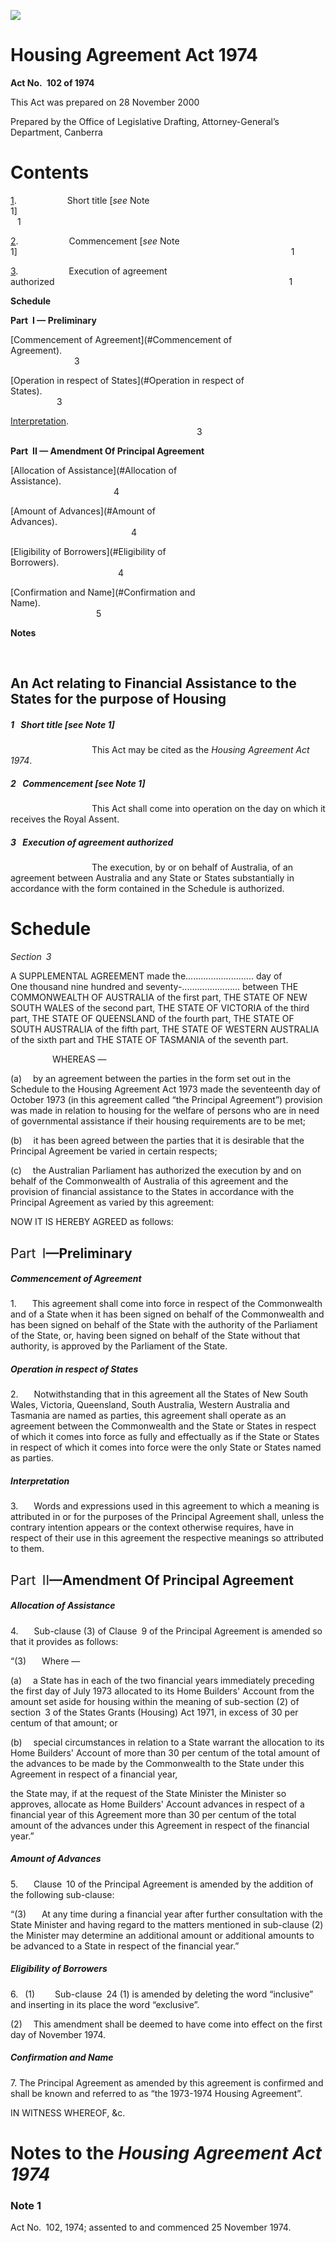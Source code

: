 ![](http://www.comlaw.gov.au/Details/C2004C00505/Html/image001.gif)

# Housing Agreement Act 1974

**Act No. 102 of 1974**

This Act was prepared on 28 November 2000

Prepared by the Office of Legislative Drafting,
 Attorney-General’s Department, Canberra

# Contents

[1](#1).            Short title [_see_ Note 1]                                                                        1

[2](#2).            Commencement [_see_ Note 1]                                                               1

[3](#3).            Execution of agreement authorized                                                      1

**Schedule** 

**Part I — Preliminary**

[Commencement of Agreement](#Commencement of Agreement).                                                                           3

[Operation in respect of States](#Operation in respect of States).                                                                           3

[Interpretation](#Interpretation).                                                                                                     3

**Part II — Amendment Of Principal Agreement**

[Allocation of Assistance](#Allocation of Assistance).                                                                                    4

[Amount of Advances](#Amount of Advances).                                                                                         4

[Eligibility of Borrowers](#Eligibility of Borrowers).                                                                                     4

[Confirmation and Name](#Confirmation and Name).                                                                                     5

**Notes** 

 

## An Act relating to Financial Assistance to the States for the purpose of Housing 

##### <a id="1"></a>1  Short title [_see_ Note 1] 

                   This Act may be cited as the _Housing Agreement Act 1974_. 

##### <a id="2"></a>2  Commencement [_see_ Note 1] 

                   This Act shall come into operation on the day on which it receives the Royal Assent.

##### <a id="3"></a>3  Execution of agreement authorized

                   The execution, by or on behalf of Australia, of an agreement between Australia and any State or States substantially in accordance with the form contained in the Schedule is authorized. 

# Schedule

_Section 3_

A SUPPLEMENTAL AGREEMENT made the........................... day of       One thousand nine hundred and seventy-....................... between THE COMMONWEALTH OF AUSTRALIA of the first part, THE STATE OF NEW SOUTH WALES of the second part, THE STATE OF VICTORIA of the third part, THE STATE OF QUEENSLAND of the fourth part, THE STATE OF SOUTH AUSTRALIA of the fifth part, THE STATE OF WESTERN AUSTRALIA of the sixth part and THE STATE OF TASMANIA of the seventh part.

          WHEREAS —

(a)   by an agreement between the parties in the form set out in the Schedule to the Housing Agreement Act 1973 made the seventeenth day of October 1973 (in this agreement called “the Principal Agreement”) provision was made in relation to housing for the welfare of persons who are in need of governmental assistance if their housing requirements are to be met;

(b)   it has been agreed between the parties that it is desirable that the Principal Agreement be varied in certain respects;

(c)   the Australian Parliament has authorized the execution by and on behalf of the Commonwealth of Australia of this agreement and the provision of financial assistance to the States in accordance with the Principal Agreement as varied by this agreement:

NOW IT IS HEREBY AGREED as follows:

## <span style="font-weight:normal">Part I</span>—<span class="CharPartText">Preliminary</span>

##### Commencement of Agreement  

1.    This agreement shall come into force in respect of the Commonwealth and of a State when it has been signed on behalf of the Commonwealth and has been signed on behalf of the State with the authority of the Parliament of the State, or, having been signed on behalf of the State without that authority, is approved by the Parliament of the State.

##### Operation in respect of States  

2.    Notwithstanding that in this agreement all the States of New South Wales, Victoria, Queensland, South Australia, Western Australia and Tasmania are named as parties, this agreement shall operate as an agreement between the Commonwealth and the State or States in respect of which it comes into force as fully and effectually as if the State or States in respect of which it comes into force were the only State or States named as parties.

##### Interpretation  

3.    Words and expressions used in this agreement to which a meaning is attributed in or for the purposes of the Principal Agreement shall, unless the contrary intention appears or the context otherwise requires, have in respect of their use in this agreement the respective meanings so attributed to them.

## <span style="font-weight:normal">Part II</span>—<span class="CharPartText">Amendment Of Principal Agreement</span>

##### Allocation of Assistance  

4.    Sub-clause (3) of Clause 9 of the Principal Agreement is amended so that it provides as follows:

“(3)    Where —

(a)   a State has in each of the two financial years immediately preceding the first day of July 1973 allocated to its Home Builders' Account from the amount set aside for housing within the meaning of sub-section (2) of section 3 of the States Grants (Housing) Act 1971, in excess of 30 per centum of that amount; or

(b)   special circumstances in relation to a State warrant the allocation to its Home Builders' Account of more than 30 per centum of the total amount of the advances to be made by the Commonwealth to the State under this Agreement in respect of a financial year, 

the State may, if at the request of the State Minister the Minister so approves, allocate as Home Builders' Account advances in respect of a financial year of this Agreement more than 30 per centum of the total amount of the advances under this Agreement in respect of the financial year.” 

##### Amount of Advances  

5.    Clause 10 of the Principal Agreement is amended by the addition of the following sub-clause:

“(3)    At any time during a financial year after further consultation with the State Minister and having regard to the matters mentioned in sub-clause (2) the Minister may determine an additional amount or additional amounts to be advanced to a State in respect of the financial year.”

##### Eligibility of Borrowers  

6.  (1)     Sub-clause 24 (1) is amended by deleting the word “inclusive” and inserting in its place the word “exclusive”.

(2)   This amendment shall be deemed to have come into effect on the first day of November 1974.

##### Confirmation and Name  

7\. The Principal Agreement as amended by this agreement is confirmed and shall be known and referred to as “the 1973-1974 Housing Agreement”.

IN WITNESS WHEREOF, &amp;c.

# Notes to the _Housing Agreement Act 1974_

### Note 1

Act No. 102, 1974; assented to and commenced 25 November 1974.

 

 

 
